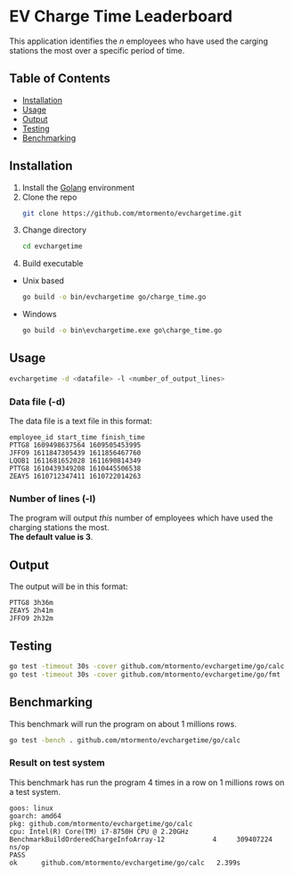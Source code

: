 # EV Charge Time Leaderboard

This application identifies the *n* employees who have used the carging stations the most over a specific period of time.

## Table of Contents

- [Installation](#installation)
- [Usage](#usage)
- [Output](#output)
- [Testing](#testing)
- [Benchmarking](#benchmarking)

## Installation

1. Install the [Golang](https://golang.org/doc/install) environment
2. Clone the repo
    ```sh
    git clone https://github.com/mtormento/evchargetime.git
    ```
3. Change directory
    ```sh
    cd evchargetime
    ```
4. Build executable
* Unix based
    ```sh
    go build -o bin/evchargetime go/charge_time.go
    ```
* Windows
    ```bat
    go build -o bin\evchargetime.exe go\charge_time.go
    ```

## Usage

```sh
evchargetime -d <datafile> -l <number_of_output_lines>
```

### Data file (-d)
The data file is a text file in this format:
```
employee_id start_time finish_time
PTTG8 1609498637564 1609505453995
JFFO9 1611847305439 1611856467760
LQOB1 1611681652028 1611690814349
PTTG8 1610439349208 1610445506538
ZEAY5 1610712347411 1610722014263
```

### Number of lines (-l)
The program will output *this* number of employees which have used the charging stations the most.  
**The default value is 3**.

## Output
The output will be in this format:
```
PTTG8 3h36m
ZEAY5 2h41m
JFFO9 2h32m
```

## Testing
```sh
go test -timeout 30s -cover github.com/mtormento/evchargetime/go/calc
go test -timeout 30s -cover github.com/mtormento/evchargetime/go/fmt
```

## Benchmarking
This benchmark will run the program on about 1 millions rows.
```sh
go test -bench . github.com/mtormento/evchargetime/go/calc
```

### Result on test system
This benchmark has run the program 4 times in a row on 1 millions rows on a test system.
```
goos: linux
goarch: amd64
pkg: github.com/mtormento/evchargetime/go/calc
cpu: Intel(R) Core(TM) i7-8750H CPU @ 2.20GHz
BenchmarkBuildOrderedChargeInfoArray-12    	       4	 309407224 ns/op
PASS
ok  	github.com/mtormento/evchargetime/go/calc	2.399s
```